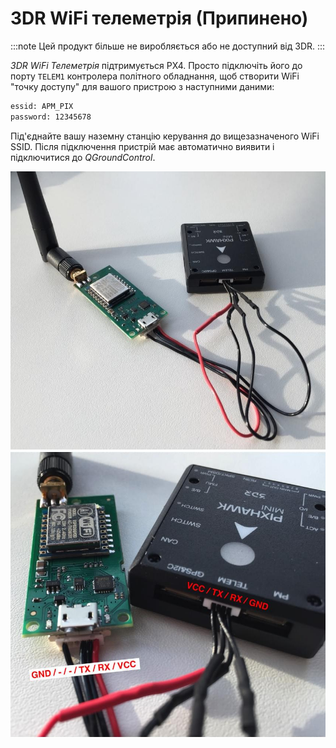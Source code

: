 # 3DR WiFi телеметрія (Припинено)

:::note
Цей продукт більше не виробляється або не доступний від 3DR.
:::

_3DR WiFi Телеметрія_ підтримується PX4. Просто підключіть його до порту `TELEM1` контролера політного обладнання, щоб створити WiFi "точку доступу" для вашого пристрою з наступними даними:

```sh
essid: APM_PIX
password: 12345678
```

Під'єднайте вашу наземну станцію керування до вищезазначеного WiFi SSID. Після підключення пристрій має автоматично виявити і підключитися до _QGroundControl_.

![3DR Wifi Telemetry Radio 1](../../assets/hardware/telemetry/3dr_telemetry_wifi_1.jpg) ![3DR Wifi Telemetry Radio 2](../../assets/hardware/telemetry/3dr_telemetry_wifi_2.jpg)
